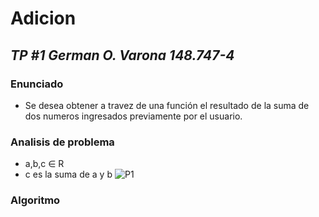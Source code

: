 # **Adicion**
## *TP #1 German O. Varona 148.747-4*

### Enunciado
- Se desea obtener a travez de una función el resultado de la suma de dos numeros ingresados previamente por el usuario.

### Analisis de problema
- a,b,c ∈ R
- c es la suma de a y b 
![P1](https://fotos.subefotos.com/b8111151a3c9f2caa322182f8a100670o.jpg)

### Algoritmo
